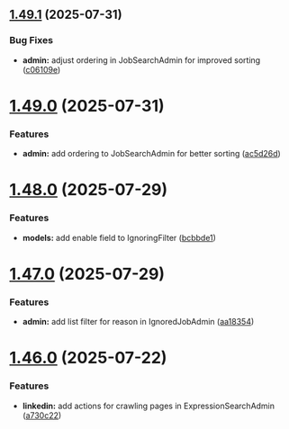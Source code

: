 ## [1.49.1](https://github.com/ghorbani-mohammad/Django-Social-Networks-Crawler/compare/v1.49.0...v1.49.1) (2025-07-31)


### Bug Fixes

* **admin:** adjust ordering in JobSearchAdmin for improved sorting ([c06109e](https://github.com/ghorbani-mohammad/Django-Social-Networks-Crawler/commit/c06109e6463d0b723444652ad546215f786883d5))



# [1.49.0](https://github.com/ghorbani-mohammad/Django-Social-Networks-Crawler/compare/v1.48.0...v1.49.0) (2025-07-31)


### Features

* **admin:** add ordering to JobSearchAdmin for better sorting ([ac5d26d](https://github.com/ghorbani-mohammad/Django-Social-Networks-Crawler/commit/ac5d26d461a34baa9a42a7e6d726f692d97af092))



# [1.48.0](https://github.com/ghorbani-mohammad/Django-Social-Networks-Crawler/compare/v1.47.0...v1.48.0) (2025-07-29)


### Features

* **models:** add enable field to IgnoringFilter ([bcbbde1](https://github.com/ghorbani-mohammad/Django-Social-Networks-Crawler/commit/bcbbde1882004f85432bf9b5402d884db77f31e9))



# [1.47.0](https://github.com/ghorbani-mohammad/Django-Social-Networks-Crawler/compare/v1.46.0...v1.47.0) (2025-07-29)


### Features

* **admin:** add list filter for reason in IgnoredJobAdmin ([aa18354](https://github.com/ghorbani-mohammad/Django-Social-Networks-Crawler/commit/aa18354e9a3b5ce9281a70afac2a3eac0a8798ed))



# [1.46.0](https://github.com/ghorbani-mohammad/Django-Social-Networks-Crawler/compare/v1.45.2...v1.46.0) (2025-07-22)


### Features

* **linkedin:** add actions for crawling pages in ExpressionSearchAdmin ([a730c22](https://github.com/ghorbani-mohammad/Django-Social-Networks-Crawler/commit/a730c227ed343d5ff23cc3773dd45a26f64ee1cb))



